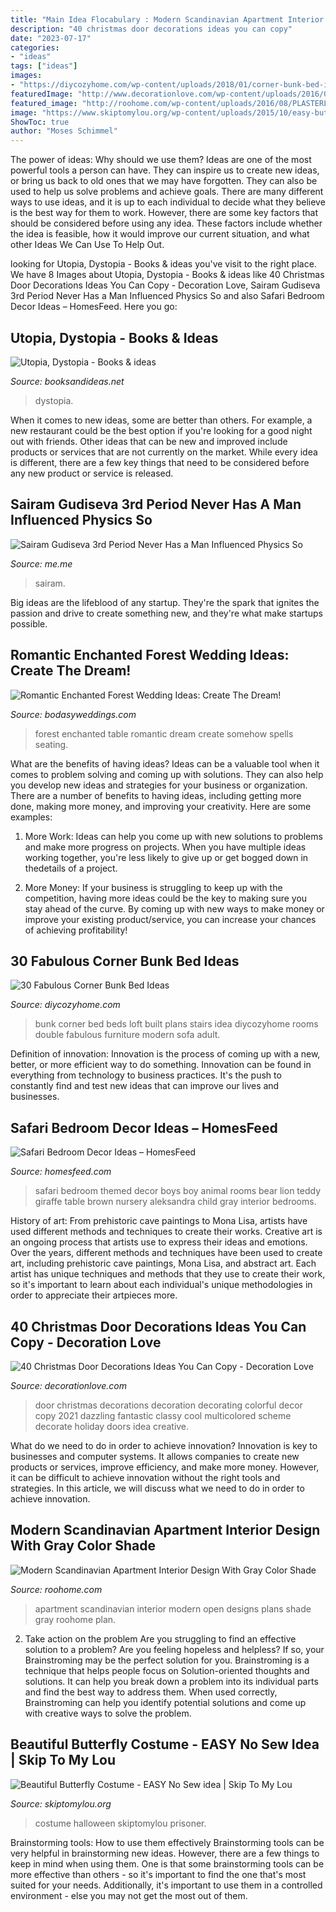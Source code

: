 ```yaml
---
title: "Main Idea Flocabulary : Modern Scandinavian Apartment Interior Design With Gray Color Shade"
description: "40 christmas door decorations ideas you can copy"
date: "2023-07-17"
categories:
- "ideas"
tags: ["ideas"]
images:
- "https://diycozyhome.com/wp-content/uploads/2018/01/corner-bunk-bed-ideas.png"
featuredImage: "http://www.decorationlove.com/wp-content/uploads/2016/08/Colorful-Christmas-Door-Decorations.jpg"
featured_image: "http://roohome.com/wp-content/uploads/2016/08/PLASTERLINA3.jpg"
image: "https://www.skiptomylou.org/wp-content/uploads/2015/10/easy-butterfly-costume.jpg"
ShowToc: true
author: "Moses Schimmel"
---
```



The power of ideas: Why should we use them?
Ideas are one of the most powerful tools a person can have. They can inspire us to create new ideas, or bring us back to old ones that we may have forgotten. They can also be used to help us solve problems and achieve goals. There are many different ways to use ideas, and it is up to each individual to decide what they believe is the best way for them to work. However, there are some key factors that should be considered before using any idea. These factors include whether the idea is feasible, how it would improve our current situation, and what other Ideas We Can Use To Help Out.

	

		
looking for Utopia, Dystopia - Books &amp; ideas you've visit to the right place. We have 8 Images about Utopia, Dystopia - Books &amp; ideas like 40 Christmas Door Decorations Ideas You Can Copy - Decoration Love, Sairam Gudiseva 3rd Period Never Has a Man Influenced Physics So and also Safari Bedroom Decor Ideas – HomesFeed. Here you go:
		
    
## Utopia, Dystopia - Books &amp; Ideas

<img loading=lazy src="https://booksandideas.net/IMG/jpg/30950206151_e515564e9a_c.jpg" onerror="this.onerror=null;this.src='https://tse1.mm.bing.net/th?id=OIP.BN9nXtmaT8tKkZ2MNq_nhAHaKY&amp;pid=15.1';" alt="Utopia, Dystopia - Books &amp; ideas">

_Source: booksandideas.net_

>dystopia. 

	

When it comes to new ideas, some are better than others. For example, a new restaurant could be the best option if you're looking for a good night out with friends. Other ideas that can be new and improved include products or services that are not currently on the market. While every idea is different, there are a few key things that need to be considered before any new product or service is released.

    
## Sairam Gudiseva 3rd Period Never Has A Man Influenced Physics So

<img loading=lazy src="https://pics.me.me/thumb_sairam-gudiseva-3rd-period-never-has-a-man-influenced-physics-66506000.png" onerror="this.onerror=null;this.src='https://tse4.mm.bing.net/th?id=OIP.j4vI3ejPzFimsqWnYXFDEAAAAA&amp;pid=15.1';" alt="Sairam Gudiseva 3rd Period Never Has a Man Influenced Physics So">

_Source: me.me_

>sairam. 

	

Big ideas are the lifeblood of any startup. They're the spark that ignites the passion and drive to create something new, and they're what make startups possible.

    
## Romantic Enchanted Forest Wedding Ideas: Create The Dream!

<img loading=lazy src="https://bodasyweddings.com/wp-content/uploads/2017/03/enchanted-forest-look.jpg" onerror="this.onerror=null;this.src='https://tse1.mm.bing.net/th?id=OIP.5HVwKnqG6A-CwFuDdQgmLwHaLH&amp;pid=15.1';" alt="Romantic Enchanted Forest Wedding Ideas: Create The Dream!">

_Source: bodasyweddings.com_

>forest enchanted table romantic dream create somehow spells seating. 

	

What are the benefits of having ideas?
Ideas can be a valuable tool when it comes to problem solving and coming up with solutions. They can also help you develop new ideas and strategies for your business or organization. There are a number of benefits to having ideas, including getting more done, making more money, and improving your creativity. Here are some examples:
1. More Work: Ideas can help you come up with new solutions to problems and make more progress on projects. When you have multiple ideas working together, you're less likely to give up or get bogged down in thedetails of a project.

2. More Money: If your business is struggling to keep up with the competition, having more ideas could be the key to making sure you stay ahead of the curve. By coming up with new ways to make money or improve your existing product/service, you can increase your chances of achieving profitability!

    
## 30 Fabulous Corner Bunk Bed Ideas

<img loading=lazy src="https://diycozyhome.com/wp-content/uploads/2018/01/corner-bunk-bed-ideas.png" onerror="this.onerror=null;this.src='https://tse1.mm.bing.net/th?id=OIP.LLny1jjEAxutwPdRCCyfnwHaD4&amp;pid=15.1';" alt="30 Fabulous Corner Bunk Bed Ideas">

_Source: diycozyhome.com_

>bunk corner bed beds loft built plans stairs idea diycozyhome rooms double fabulous furniture modern sofa adult. 

	

Definition of innovation:
Innovation is the process of coming up with a new, better, or more efficient way to do something. Innovation can be found in everything from technology to business practices. It's the push to constantly find and test new ideas that can improve our lives and businesses.

    
## Safari Bedroom Decor Ideas – HomesFeed

<img loading=lazy src="https://homesfeed.com/wp-content/uploads/2015/11/A-sofa-bed-furniture-in-white-with-animal-pillowcases-animal-map-wall-decoration-a-pair-of-bedside-table-with-table-lamps-two-large-animal-stuffs-near-the-furniture-.jpg" onerror="this.onerror=null;this.src='https://tse2.mm.bing.net/th?id=OIP.5QnKHVM6EMh98D47tbr82AHaFX&amp;pid=15.1';" alt="Safari Bedroom Decor Ideas – HomesFeed">

_Source: homesfeed.com_

>safari bedroom themed decor boys boy animal rooms bear lion teddy giraffe table brown nursery aleksandra child gray interior bedrooms. 

	

History of art: From prehistoric cave paintings to Mona Lisa, artists have used different methods and techniques to create their works.
Creative art is an ongoing process that artists use to express their ideas and emotions. Over the years, different methods and techniques have been used to create art, including prehistoric cave paintings, Mona Lisa, and abstract art. Each artist has unique techniques and methods that they use to create their work, so it's important to learn about each individual's unique methodologies in order to appreciate their artpieces more.

    
## 40 Christmas Door Decorations Ideas You Can Copy - Decoration Love

<img loading=lazy src="http://www.decorationlove.com/wp-content/uploads/2016/08/Colorful-Christmas-Door-Decorations.jpg" onerror="this.onerror=null;this.src='https://tse2.mm.bing.net/th?id=OIP.x0XffxyhTsbjQGcsme310QHaKL&amp;pid=15.1';" alt="40 Christmas Door Decorations Ideas You Can Copy - Decoration Love">

_Source: decorationlove.com_

>door christmas decorations decoration decorating colorful decor copy 2021 dazzling fantastic classy cool multicolored scheme decorate holiday doors idea creative. 

	

What do we need to do in order to achieve innovation?
Innovation is key to businesses and computer systems. It allows companies to create new products or services, improve efficiency, and make more money. However, it can be difficult to achieve innovation without the right tools and strategies. In this article, we will discuss what we need to do in order to achieve innovation.

    
## Modern Scandinavian Apartment Interior Design With Gray Color Shade

<img loading=lazy src="http://roohome.com/wp-content/uploads/2016/08/PLASTERLINA3.jpg" onerror="this.onerror=null;this.src='https://tse4.mm.bing.net/th?id=OIP.bn68bo9uXHK7WV6psC2pMwHaFj&amp;pid=15.1';" alt="Modern Scandinavian Apartment Interior Design With Gray Color Shade">

_Source: roohome.com_

>apartment scandinavian interior modern open designs plans shade gray roohome plan. 

	

2. Take action on the problem
Are you struggling to find an effective solution to a problem? Are you feeling hopeless and helpless? If so, your Brainstroming may be the perfect solution for you. Brainstroming is a technique that helps people focus on Solution-oriented thoughts and solutions. It can help you break down a problem into its individual parts and find the best way to address them. When used correctly, Brainstroming can help you identify potential solutions and come up with creative ways to solve the problem.

    
## Beautiful Butterfly Costume - EASY No Sew Idea | Skip To My Lou

<img loading=lazy src="https://www.skiptomylou.org/wp-content/uploads/2015/10/easy-butterfly-costume.jpg" onerror="this.onerror=null;this.src='https://tse4.mm.bing.net/th?id=OIP.OaJpOOWTIBgDxAQUBN0_zQHaKm&amp;pid=15.1';" alt="Beautiful Butterfly Costume - EASY No Sew idea | Skip To My Lou">

_Source: skiptomylou.org_

>costume halloween skiptomylou prisoner. 

	

Brainstorming tools: How to use them effectively
Brainstorming tools can be very helpful in brainstorming new ideas. However, there are a few things to keep in mind when using them. One is that some brainstorming tools can be more effective than others - so it's important to find the one that's most suited for your needs. Additionally, it's important to use them in a controlled environment - else you may not get the most out of them.

